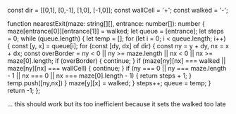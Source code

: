 const dir = [[0,1], [0,-1], [1,0], [-1,0]];
const wallCell = '+';
const walked = '-';

function nearestExit(maze: string[][], entrance: number[]): number {
    maze[entrance[0]][entrance[1]] = walked;
    let queue = [entrance];
    let steps = 0;
    while (queue.length) {
        let temp = [];
        for (let i = 0; i < queue.length; i++) {
            const [y, x] = queue[i];
            for (const [dy, dx] of dir) {
                const ny = y + dy, nx = x + dx;
                const overBorder = ny < 0 || ny >= maze.length || nx < 0 || nx >= maze[0].length;
                if (overBorder) {
                    continue;
                }
                if (maze[ny][nx] === walked || maze[ny][nx] === wallCell) {
                    continue;
                }
                if (ny === 0 || ny === maze.length - 1 || nx === 0 || nx === maze[0].length - 1) {
                    return steps + 1;
                }
                temp.push([ny,nx])
            }
            maze[y][x] = walked;
        }
        steps++;
        queue = temp;
    }
    return -1;
};

... this should work but its too inefficient because it sets the walked too late
